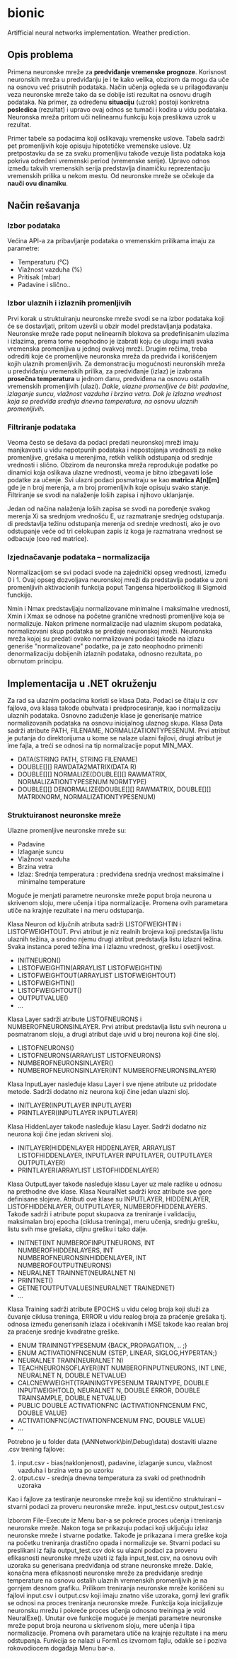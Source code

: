 # bionic
Artifficial neural networks implementation. Weather prediction.

## Opis problema

Primena neuronske mreže za **predviđanje vremenske prognoze**. Korisnost neuronskih mreža u predviđanju je i te kako velika, obzirom da mogu da uče na osnovu već prisutnih podataka. Način učenja ogleda se u prilagođavanju veza neuronske mreže tako da se dobije isti rezultat na osnovu drugih podataka. Na primer, za određenu **situaciju** (uzrok) postoji konkretna **posledica** (rezultat) i upravo ovaj odnos se tumači i kodira u vidu podataka. Neuronska mreža pritom uči nelinearnu funkciju koja preslikava uzrok u rezultat.
 
Primer tabele sa podacima koji oslikavaju vremenske uslove. Tabela sadrži pet promenljivih koje opisuju hipotetičke vremenske uslove. Uz pretpostavku da se za svaku promenljivu takođe vezuje lista podataka koja pokriva određeni vremenski period (vremenske serije). Upravo odnos između takvih vremenskih serija predstavlja dinamičku reprezentaciju vremenskih prilika u nekom mestu. Od neuronske mreže se očekuje da **nauči ovu dinamiku**.


## Način rešavanja

### Izbor podataka
Većina API-a za pribavljanje podataka o vremenskim prilikama imaju za parametre:
* Temperaturu (°C)
* Vlažnost vazduha (%)
* Pritisak (mbar)
* Padavine i slično..

### Izbor ulaznih i izlaznih promenljivih
Prvi korak u struktuiranju neuronske mreže svodi se na izbor podataka koji će se dostavljati, pritom uzevši u obzir model predstavljanja podataka. Neuronske mreže rade poput nelinearnih blokova sa predefinisanim ulazima i izlazima, prema tome neophodno je izabrati koju će ulogu imati svaka vremenska promenljiva u jednoj ovakvoj mreži. Drugim rečima, treba odrediti koje će promenljive neuronska mreža da predviđa i korišćenjem kojih ulaznih promenljivih. Za demonstraciju mogućnosti neuronskih mreža u predviđanju vremenskih prilika, za predviđanje (izlaz) je izabrana **prosečna temperatura** u jednom danu, predviđena na osnovu ostalih vremenskih promenljivih (ulazi). *Dakle, ulazne promenljive će biti: padavine, izlaganje suncu, vlažnost vazduha i brzina vetra. Dok je izlazna vrednost koja se predviđa srednja dnevna temperatura, na osnovu ulaznih promenljivih.*

### Filtriranje podataka
Veoma često se dešava da podaci predati neuronskoj mreži imaju manjkavosti u vidu nepotpunih podataka i nepostojanja vrednosti za neke promenljive, grešaka u merenjima, retkih velikih odstupanja od srednje vrednosti i slično. Obzirom da neuronska mreža reprodukuje podatke po dinamici koja oslikava ulazne vrednosti, veoma je bitno izbegavati loše podatke za učenje. Svi ulazni podaci posmatraju se kao **matrica A[n][m]** gde je n broj merenja, a m broj promenljivih koje opisuju svako stanje. Filtriranje se svodi na nalaženje loših zapisa i njihovo uklanjanje.
 
Jedan od načina nalaženja loših zapisa se svodi na poređenje svakog merenja Xi sa srednjom vrednošću E, uz razmatranje srednjeg odstupanja. di predstavlja težinu odstupanja merenja od srednje vrednosti, ako je ovo odstupanje veće od tri celokupan zapis iz koga je razmatrana vrednost se odbacuje (ceo red matrice).

### Izjednačavanje podataka – normalizacija
Normalizacijom se svi podaci svode na zajednički opseg vrednosti, između 0 i 1. Ovaj opseg dozvoljava neuronskoj mreži da predstavlja podatke u zoni promenljivih aktivacionih funkcija poput Tangensa hiperboličkog ili Sigmoid funckije. 
 
Nmin i Nmax predstavljaju normalizovane minimalne i maksimalne vrednosti, Xmin i Xmax se odnose na početne granične vrednosti promenljive koja se normalizuje. Nakon primene normalizacije nad ulaznim skupom podataka, normalizovani skup podataka se predaje neuronskoj mreži. Neuronska mreža kojoj su predati ovako normalizovani podaci takođe na izlazu generiše "normalizovane" podatke, pa je zato neophodno primeniti denormalizaciju dobijenih izlaznih podataka, odnosno rezultata, po obrnutom principu.


## Implementacija u .NET okruženju

Za rad sa ulaznim podacima koristi se klasa Data. Podaci se čitaju iz csv fajlova, ova klasa takođe obuhvata i predprocesiranje, kao i normalizaciju ulaznih podataka. Osnovno zaduženje klase je generisanje matrice normalizovanih podataka na osnovu inicijalnog ulaznog skupa. Klasa Data sadrži atribute PATH, FILENAME, NORMALIZATIONTYPESENUM. Prvi atribut je putanja do direktorijuma u kome se nalaze ulazni fajlovi, drugi atribut je ime fajla, a treći se odnosi na tip normalizacije poput MIN_MAX.

*	DATA(STRING PATH, STRING FILENAME)
*	DOUBLE[][] RAWDATA2MATRIX(DATA R)
*	DOUBLE[][] NORMALIZE(DOUBLE[][] RAWMATRIX, NORMALIZATIONTYPESENUM NORMTYPE)
*	DOUBLE[][] DENORMALIZE(DOUBLE[][] RAWMATRIX, DOUBLE[][] MATRIXNORM, NORMALIZATIONTYPESENUM)

### Struktuiranost neuronske mreže
Ulazne promenljive neuronske mreže su:
* Padavine
*	Izlaganje suncu
*	Vlažnost vazduha
*	Brzina vetra
*	Izlaz: Srednja temperatura : predviđena srednja vrednost maksimalne i minimalne temperature

Moguće je menjati parametre neuronske mreže poput broja neurona u skrivenom sloju, mere učenja i tipa normalizacije. Promena ovih parametara utiče na krajnje rezultate i na meru odstupanja.

Klasa Neuron od ključnih atributa sadrži LISTOFWEIGHTIN i  LISTOFWEIGHTOUT. Prvi atribut je niz realnih brojeva koji predstavlja listu ulaznih težina, a srodno njemu drugi atribut predstavlja listu izlazni težina. Svaka instanca pored težina ima i izlaznu vrednost, grešku i osetljivost.
*	INITNEURON() 
*	LISTOFWEIGHTIN(ARRAYLIST<DOUBLE> LISTOFWEIGHTIN)
*	LISTOFWEIGHTOUT(ARRAYLIST<DOUBLE> LISTOFWEIGHTOUT)
*	LISTOFWEIGHTIN()
*	LISTOFWEIGHTOUT()
*	OUTPUTVALUE()
*	...
  
Klasa Layer sadrži atribute LISTOFNEURONS i NUMBEROFNEURONSINLAYER. Prvi atribut predstavlja listu svih neurona u posmatranom sloju, a drugi atribut daje uvid u broj neurona koji čine sloj.
*	LISTOFNEURONS()
*	LISTOFNEURONS(ARRAYLIST<NEURON> LISTOFNEURONS)
*	NUMBEROFNEURONSINLAYER()
*	NUMBEROFNEURONSINLAYER(INT NUMBEROFNEURONSINLAYER)
  
Klasa InputLayer nasleđuje klasu Layer i sve njene atribute uz pridodate metode. Sadrži dodatno niz neurona koji čine jedan ulazni sloj.
*	INITLAYER(INPUTLAYER INPUTLAYER)
*	PRINTLAYER(INPUTLAYER INPUTLAYER)

Klasa HiddenLayer takođe nasleđuje klasu Layer. Sadrži dodatno niz neurona koji čine jedan skriveni sloj.
*	INITLAYER(HIDDENLAYER HIDDENLAYER, ARRAYLIST<HIDDENLAYER> LISTOFHIDDENLAYER, INPUTLAYER INPUTLAYER, OUTPUTLAYER OUTPUTLAYER)
*	PRINTLAYER(ARRAYLIST<HIDDENLAYER> LISTOFHIDDENLAYER)
  
Klasa OutputLayer takođe nasleđuje klasu Layer uz male razlike  u odnosu na prethodne dve klase.
Klasa NeuralNet sadrži kroz atribute sve gore definisane slojeve. Atributi ove klase su INPUTLAYER, HIDDENLAYER, LISTOFHIDDENLAYER, OUTPUTLAYER, NUMBEROFHIDDENLAYERS. Takođe sadrži i atribute poput skupaova  za treniranje i validaciju, maksimalan broj epocha (ciklusa treninga), meru učenja, srednju grešku, listu svih mse grešaka, ciljnu grešku i tako dalje.
*	INITNET(INT NUMBEROFINPUTNEURONS, INT NUMBEROFHIDDENLAYERS, INT NUMBEROFNEURONSINHIDDENLAYER, INT NUMBEROFOUTPUTNEURONS)
*	NEURALNET TRAINNET(NEURALNET N)
*	PRINTNET()
*	GETNETOUTPUTVALUES(NEURALNET TRAINEDNET)
*	...

Klasa Training sadrži atribute EPOCHS u vidu celog broja koji služi za čuvanje ciklusa treninga, ERROR u vidu realog broja za praćenje grešaka tj. odnosa između generisanih izlaza i očekivanih i MSE takođe kao realan broj za praćenje srednje kvadratne greške.
*	ENUM TRAININGTYPESENUM {BACK_PROPAGATION, .. ;}
*	ENUM ACTIVATIONFNCENUM {STEP, LINEAR, SIGLOG,HYPERTAN;}
*	NEURALNET TRAIN(NEURALNET N)
*	TEACHNEURONSOFLAYER(INT NUMBEROFINPUTNEURONS, INT LINE, NEURALNET N, DOUBLE NETVALUE)
*	CALCNEWWEIGHT(TRAININGTYPESENUM TRAINTYPE, DOUBLE INPUTWEIGHTOLD, NEURALNET N, DOUBLE ERROR, DOUBLE TRAINSAMPLE, DOUBLE NETVALUE)
*	PUBLIC DOUBLE ACTIVATIONFNC (ACTIVATIONFNCENUM FNC, DOUBLE VALUE)
*	ACTIVATIONFNC(ACTIVATIONFNCENUM FNC, DOUBLE VALUE)
*	…

Potrebno je u folder data (\ANNetwork\bin\Debug\data) dostaviti ulazne .csv trening fajlove:
1. input.csv - bias(naklonjenost), padavine, izlaganje suncu, vlažnost vazduha i brzina vetra po uzorku
2. otput.csv - srednja dnevna temperatura za svaki od prethnodnih uzoraka

Kao i fajlove za testiranje neuronske mreže koji su identično struktuirani – stvarni podaci za proveru neuronske mreže.
input_test.csv
output_test.csv

Izborom File-Execute iz Menu bar-a se pokreće proces učenja i treniranja neuronske mreže. Nakon toga se prikazuju podaci koji uključuju izlaz neuronske mreže i stvarne podatke. Takođe je prikazana i mera greške koja na početku treniranja drastično opada i normalizuje se. Stvarni podaci su preslikani iz fajla output_test.csv dok su ulazni podaci za proveru efikasnosti neuronske mreže uzeti iz fajla input_test.csv, na osnovu ovih uzoraka su generisana predviđanja od strane neuronske mreže. Dakle, konačna mera efikasnosti neuronske mreže za predviđanje srednje temperature na osnovu ostalih ulaznih vremenskih promenljivih je na gornjem desnom grafiku. Prilikom treniranja neuronske mreže koriščeni su fajlovi input.csv i output.csv koji imaju znatno više uzoraka, gornji levi grafik se odnosi na proces treniranja neuronske mreže.
Funkcija koja inicijalizuje neuronsku mrežu i pokreće proces učenja odnosno treininga je void NeuralExe(). Unutar ove funkcije moguće je menjati parametre neuronske mreže poput broja neurona u skrivenom sloju, mere učenja i tipa normalizacije. Promena ovih parametara utiče na krajnje rezultate i na meru odstupanja. Funkcija se nalazi u Form1.cs izvornom fajlu, odakle se i poziva rokovodiocem događaja Menu bar-a.
